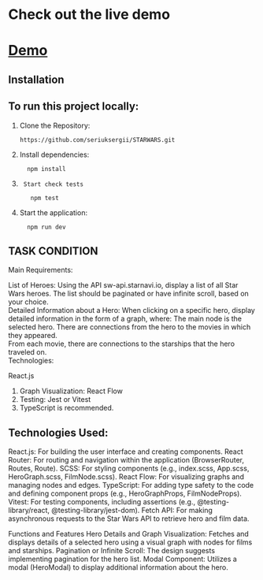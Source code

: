 # Check out the live demo

# [Demo](https://starwars-one-mu.vercel.app)

## Installation

## To run this project locally:

1.	Clone the Repository:

        https://github.com/seriuksergii/STARWARS.git

2.	Install dependencies:

          npm install

3.      Start check tests

          npm test

5.	Start the application:
 
          npm run dev

 ## TASK CONDITION
 
Main Requirements:

List of Heroes: Using the API sw-api.starnavi.io, display a list of all Star Wars heroes.  The list should be paginated or have infinite scroll, based on your choice.  
Detailed Information about a Hero: When clicking on a specific hero, display detailed information in the form of a graph, where:
The main node is the selected hero.
There are connections from the hero to the movies in which they appeared.  
From each movie, there are connections to the starships that the hero traveled on.  
Technologies:

React.js
1. Graph Visualization: React Flow
2. Testing: Jest or Vitest
3. TypeScript is recommended.

## Technologies Used:

React.js:
For building the user interface and creating components.
React Router:
For routing and navigation within the application (BrowserRouter, Routes, Route).
SCSS:
For styling components (e.g., index.scss, App.scss, HeroGraph.scss, FilmNode.scss).
React Flow:
For visualizing graphs and managing nodes and edges.
TypeScript:
For adding type safety to the code and defining component props (e.g., HeroGraphProps, FilmNodeProps).
Vitest:
For testing components, including assertions (e.g., @testing-library/react, @testing-library/jest-dom).
Fetch API:
For making asynchronous requests to the Star Wars API to retrieve hero and film data.

Functions and Features
Hero Details and Graph Visualization:
Fetches and displays details of a selected hero using a visual graph with nodes for films and starships.
Pagination or Infinite Scroll:
The design suggests implementing pagination for the hero list.
Modal Component:
Utilizes a modal (HeroModal) to display additional information about the hero.
